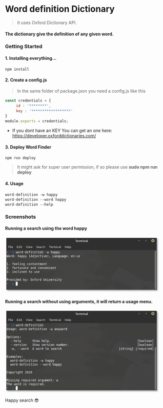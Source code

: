 
# Word definition Dictionary 
> It uses Oxford Dictionary API.

#### The dictionary give the definition of any given word. 

### Getting Started

#### 1. Installing everything...
```
npm install
```
#### 2. Create a config.js
> In the same folder of package.json you need a config.js like this
```javascript
const credentials = {
     id : '********',
     key : '******************'
}
module.exports = credentials;
```

- If you dont have an KEY You can get an one here: https://developer.oxforddictionaries.com/

#### 3. Deploy **Word Finder** 

```
npm run deploy
```
> It might ask for super user permission, if so please use **sudo npm run deploy**

#### 4. Usage
```
word-definition -w happy
word-definition --word happy
word-definition --help
```

### Screenshots
#### Running a search using the word **happy** 
![image info](./doc/img/working.png)

#### Running a search without using arguments, it will return a usage menu.
![image info](./doc/img/usage.png)

Happy search 😎


